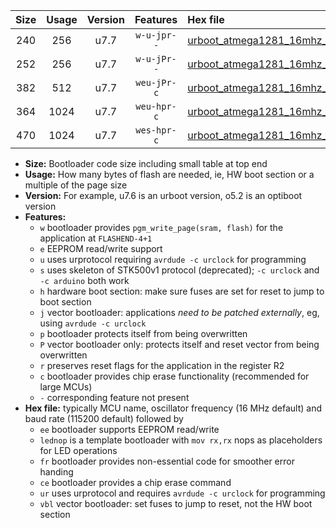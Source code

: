 |Size|Usage|Version|Features|Hex file|
|:-:|:-:|:-:|:-:|:--|
|240|256|u7.7|`w-u-jpr--`|[urboot_atmega1281_16mhz_19200bps_lednop_ur_vbl.hex](https://raw.githubusercontent.com/stefanrueger/urboot.hex/main/mcus/atmega1281/fcpu_16mhz/19200_bps/urboot_atmega1281_16mhz_19200bps_lednop_ur_vbl.hex)|
|252|256|u7.7|`w-u-jPr--`|[urboot_atmega1281_16mhz_19200bps_ur_vbl.hex](https://raw.githubusercontent.com/stefanrueger/urboot.hex/main/mcus/atmega1281/fcpu_16mhz/19200_bps/urboot_atmega1281_16mhz_19200bps_ur_vbl.hex)|
|382|512|u7.7|`weu-jPr-c`|[urboot_atmega1281_16mhz_19200bps_ee_lednop_fr_ce_ur_vbl.hex](https://raw.githubusercontent.com/stefanrueger/urboot.hex/main/mcus/atmega1281/fcpu_16mhz/19200_bps/urboot_atmega1281_16mhz_19200bps_ee_lednop_fr_ce_ur_vbl.hex)|
|364|1024|u7.7|`weu-hpr-c`|[urboot_atmega1281_16mhz_19200bps_ee_lednop_fr_ce_ur.hex](https://raw.githubusercontent.com/stefanrueger/urboot.hex/main/mcus/atmega1281/fcpu_16mhz/19200_bps/urboot_atmega1281_16mhz_19200bps_ee_lednop_fr_ce_ur.hex)|
|470|1024|u7.7|`wes-hpr-c`|[urboot_atmega1281_16mhz_19200bps_ee_lednop_fr_ce.hex](https://raw.githubusercontent.com/stefanrueger/urboot.hex/main/mcus/atmega1281/fcpu_16mhz/19200_bps/urboot_atmega1281_16mhz_19200bps_ee_lednop_fr_ce.hex)|

- **Size:** Bootloader code size including small table at top end
- **Usage:** How many bytes of flash are needed, ie, HW boot section or a multiple of the page size
- **Version:** For example, u7.6 is an urboot version, o5.2 is an optiboot version
- **Features:**
  + `w` bootloader provides `pgm_write_page(sram, flash)` for the application at `FLASHEND-4+1`
  + `e` EEPROM read/write support
  + `u` uses urprotocol requiring `avrdude -c urclock` for programming
  + `s` uses skeleton of STK500v1 protocol (deprecated); `-c urclock` and `-c arduino` both work
  + `h` hardware boot section: make sure fuses are set for reset to jump to boot section
  + `j` vector bootloader: applications *need to be patched externally*, eg, using `avrdude -c urclock`
  + `p` bootloader protects itself from being overwritten
  + `P` vector bootloader only: protects itself and reset vector from being overwritten
  + `r` preserves reset flags for the application in the register R2
  + `c` bootloader provides chip erase functionality (recommended for large MCUs)
  + `-` corresponding feature not present
- **Hex file:** typically MCU name, oscillator frequency (16 MHz default) and baud rate (115200 default) followed by
  + `ee` bootloader supports EEPROM read/write
  + `lednop` is a template bootloader with `mov rx,rx` nops as placeholders for LED operations
  + `fr` bootloader provides non-essential code for smoother error handing
  + `ce` bootloader provides a chip erase command
  + `ur` uses urprotocol and requires `avrdude -c urclock` for programming
  + `vbl` vector bootloader: set fuses to jump to reset, not the HW boot section
